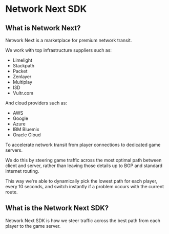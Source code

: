 # Network Next SDK

## What is Network Next?

Network Next is a marketplace for premium network transit. 

We work with top infrastructure suppliers such as:

* Limelight
* Stackpath
* Packet
* Zenlayer
* Multiplay
* I3D
* Vultr.com

And cloud providers such as:

* AWS
* Google
* Azure
* IBM Bluemix
* Oracle Gloud

To accelerate network transit from player connections to dedicated game servers.

We do this by steering game traffic across the most optimal path between client and server, rather than leaving those details up to BGP and standard internet routing.

This way we're able to dynamically pick the lowest path for each player, every 10 seconds, and switch instantly if a problem occurs with the current route.

## What is the Network Next SDK?

Network Next SDK is how we steer traffic across the best path from each player to the game server.
